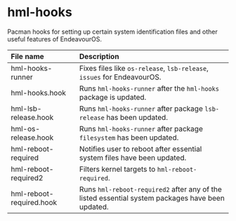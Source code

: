 # hml-hooks

Pacman hooks for setting up certain system identification files and other useful features of EndeavourOS.

File name | Description
:--- | :---
hml-hooks-runner | Fixes files like `os-release`, `lsb-release`, `issues` for EndeavourOS.
hml-hooks.hook | Runs `hml-hooks-runner` after the `hml-hooks` package is updated.
hml-lsb-release.hook | Runs `hml-hooks-runner` after package `lsb-release` has been updated.
hml-os-release.hook | Runs `hml-hooks-runner` after package `filesystem` has been updated.
hml-reboot-required | Notifies user to reboot after essential system files have been updated.
hml-reboot-required2 | Filters kernel targets to `hml-reboot-required`.
hml-reboot-required.hook | Runs `hml-reboot-required2` after any of the listed essential system packages have been updated.
